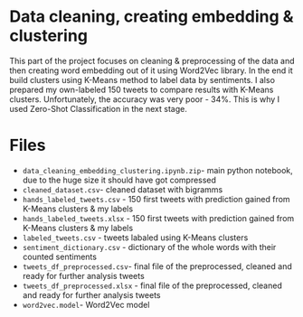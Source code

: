 # Data cleaning, creating embedding & clustering

This part of the project focuses on cleaning & preprocessing of the data and then creating word embedding out of it using Word2Vec library. In the end it build clusters using K-Means method to label data by sentiments. I also prepared my own-labeled 150 tweets to compare results with K-Means clusters. Unfortunately, the accuracy was very poor - 34%. This is why I used Zero-Shot Classification in the next stage.

# Files

- `data_cleaning_embedding_clustering.ipynb.zip`- main python notebook, due to the huge size it should have got compressed
- `cleaned_dataset.csv`- cleaned dataset with bigramms
- `hands_labeled_tweets.csv` - 150 first tweets with prediction gained from K-Means clusters & my labels
- `hands_labeled_tweets.xlsx` - 150 first tweets with prediction gained from K-Means clusters & my labels
- `labeled_tweets.csv` - tweets labaled using K-Means clusters
- `sentiment_dictionary.csv` - dictionary of the whole words with their counted sentiments 
- `tweets_df_preprocessed.csv`- final file of the preprocessed, cleaned and ready for further analysis tweets
- `tweets_df_preprocessed.xlsx` - final file of the preprocessed, cleaned and ready for further analysis tweets
- `word2vec.model`- Word2Vec model


